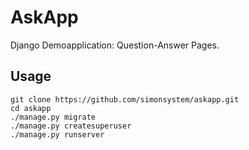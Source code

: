 # AskApp

Django Demoapplication: Question-Answer Pages.

## Usage

    git clone https://github.com/simonsystem/askapp.git
    cd askapp
    ./manage.py migrate
    ./manage.py createsuperuser
    ./manage.py runserver